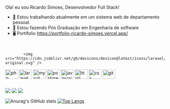 Ola! eu sou Ricardo Simoes, Desenvolvedor Full Stack!

- 🔭 Estou trabalhando atualmente em um sistema web de departamento pessoal.
- 🌱 Estou fazendo Pós Graduação em Engenharia de software
- 🖥️ Portifolio https://portfolio-ricardo-simoes.vercel.app/
  
<div style="display: inline_block"><br>

          
            <img src="https://cdn.jsdelivr.net/gh/devicons/devicon@latest/icons/laravel/laravel-original.svg" />
          
  <img align="center" alt="php" height="30" width="40" src="https://cdn.jsdelivr.net/gh/devicons/devicon/icons/php/php-original.svg" />
  <img align="center" alt="laravel" height="30" width="40" src="https://cdn.jsdelivr.net/gh/devicons/devicon@latest/icons/laravel/laravel-original.svg" />
  <img align="center" alt="mysql" height="30" width="40" src="https://cdn.jsdelivr.net/gh/devicons/devicon/icons/mysql/mysql-original.svg" />
  <img align="center" alt="postgree" height="30" width="40" src="https://cdn.jsdelivr.net/gh/devicons/devicon/icons/postgresql/postgresql-original.svg" />
  <img align="center" alt="javascript" height="30" width="40" src="https://cdn.jsdelivr.net/gh/devicons/devicon/icons/javascript/javascript-original.svg" />
  <img align="center" alt="html" height="30" width="40" src="https://cdn.jsdelivr.net/gh/devicons/devicon/icons/html5/html5-original.svg" />
  <img align="center" alt="css" height="30" width="40" src="https://cdn.jsdelivr.net/gh/devicons/devicon/icons/css3/css3-original.svg" />
  <img align="center" alt="git" height="30" width="40" src="https://cdn.jsdelivr.net/gh/devicons/devicon/icons/git/git-original.svg" />

</div>
  
  ##
 
<div> 
  <a href="https://www.linkedin.com/in/ricardo-simoes-7034841a9/" target="_blank"><img src="https://img.shields.io/badge/-LinkedIn-%230077B5?style=for-the-badge&logo=linkedin&logoColor=white" target="_blank"></a> 
  <a href="https://www.instagram.com/ric4rdo_simoes/" target="_blank"><img src="https://img.shields.io/badge/-Instagram-%23E4405F?style=for-the-badge&logo=instagram&logoColor=white" target="_blank"></a>
  <a href="mailto:ricardo.simoes.nasc@gmail.com@gmail.com"><img src="https://img.shields.io/badge/-Gmail-%23333?style=for-the-badge&logo=gmail&logoColor=white" target="_blank"></a>
</div>

![Anurag's GitHub stats](https://github-readme-stats.vercel.app/api?username=RicardoSimoesDeveloper&show_icons=true&theme=tokyonight)
[![Top Langs](https://github-readme-stats.vercel.app/api/top-langs/?username=RicardoSimoesDeveloper&layout=donut)](https://github.com/anuraghazra/github-readme-stats)
